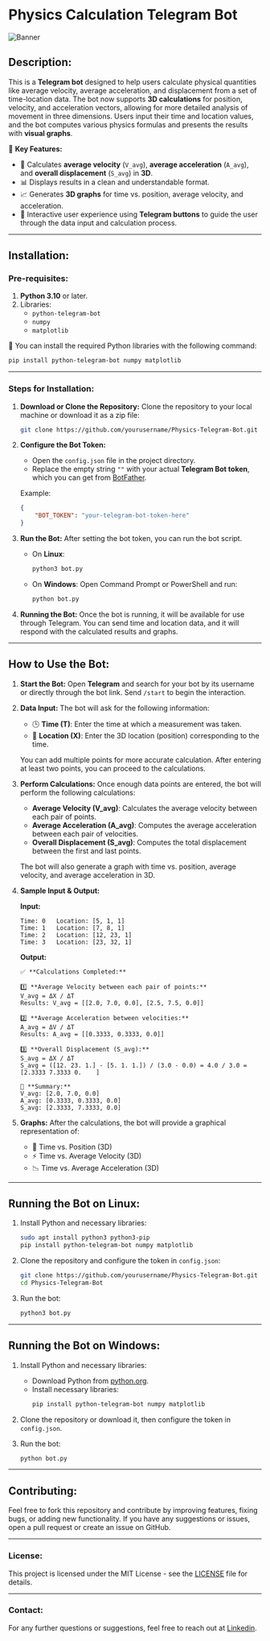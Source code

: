 
# Physics Calculation Telegram Bot

![Banner](https://github.com/zahednia/TelegramPhysic/blob/main/photo.jpg)  <!-- Add your image path here -->

## **Description:**
This is a **Telegram bot** designed to help users calculate physical quantities like average velocity, average acceleration, and displacement from a set of time-location data. The bot now supports **3D calculations** for position, velocity, and acceleration vectors, allowing for more detailed analysis of movement in three dimensions. Users input their time and location values, and the bot computes various physics formulas and presents the results with **visual graphs**.

🎯 **Key Features:**
- 📐 Calculates **average velocity** (`V_avg`), **average acceleration** (`A_avg`), and **overall displacement** (`S_avg`) in **3D**.
- 📊 Displays results in a clean and understandable format.
- 📈 Generates **3D graphs** for time vs. position, average velocity, and acceleration.
- 💬 Interactive user experience using **Telegram buttons** to guide the user through the data input and calculation process.

---

## **Installation:**

### **Pre-requisites:**
1. **Python 3.10** or later.
2. Libraries:
   - `python-telegram-bot`
   - `numpy`
   - `matplotlib`

🔧 You can install the required Python libraries with the following command:
```bash
pip install python-telegram-bot numpy matplotlib
```

---

### **Steps for Installation:**

1. **Download or Clone the Repository:**
   Clone the repository to your local machine or download it as a zip file:
   ```bash
   git clone https://github.com/yourusername/Physics-Telegram-Bot.git
   ```

2. **Configure the Bot Token:**
   - Open the `config.json` file in the project directory.
   - Replace the empty string `""` with your actual **Telegram Bot token**, which you can get from [BotFather](https://core.telegram.org/bots#botfather).

   Example:
   ```json
   {
       "BOT_TOKEN": "your-telegram-bot-token-here"
   }
   ```

3. **Run the Bot:**
   After setting the bot token, you can run the bot script.

   - On **Linux**:
     ```bash
     python3 bot.py
     ```

   - On **Windows**:
     Open Command Prompt or PowerShell and run:
     ```bash
     python bot.py
     ```

4. **Running the Bot:**
   Once the bot is running, it will be available for use through Telegram. You can send time and location data, and it will respond with the calculated results and graphs.

---

## **How to Use the Bot:**

1. **Start the Bot:**
   Open **Telegram** and search for your bot by its username or directly through the bot link. Send `/start` to begin the interaction.

2. **Data Input:**
   The bot will ask for the following information:
   - 🕒 **Time (T)**: Enter the time at which a measurement was taken.
   - 📍 **Location (X)**: Enter the 3D location (position) corresponding to the time.

   You can add multiple points for more accurate calculation. After entering at least two points, you can proceed to the calculations.

3. **Perform Calculations:**
   Once enough data points are entered, the bot will perform the following calculations:
   - **Average Velocity (V_avg)**: Calculates the average velocity between each pair of points.
   - **Average Acceleration (A_avg)**: Computes the average acceleration between each pair of velocities.
   - **Overall Displacement (S_avg)**: Computes the total displacement between the first and last points.

   The bot will also generate a graph with time vs. position, average velocity, and average acceleration in 3D.

4. **Sample Input & Output:**

   **Input:**
   ```
   Time: 0   Location: [5, 1, 1]
   Time: 1   Location: [7, 8, 1]
   Time: 2   Location: [12, 23, 1]
   Time: 3   Location: [23, 32, 1]
   ```

   **Output:**
   ```
   ✅ **Calculations Completed:**

   1️⃣ **Average Velocity between each pair of points:**
   V_avg = ΔX / ΔT
   Results: V_avg = [[2.0, 7.0, 0.0], [2.5, 7.5, 0.0]]

   2️⃣ **Average Acceleration between velocities:**
   A_avg = ΔV / ΔT
   Results: A_avg = [[0.3333, 0.3333, 0.0]]

   3️⃣ **Overall Displacement (S_avg):**
   S_avg = ΔX / ΔT
   S_avg = ([12. 23. 1.] - [5. 1. 1.]) / (3.0 - 0.0) = 4.0 / 3.0 = [2.3333 7.3333 0.    ]

   🔹 **Summary:**
   V_avg: [2.0, 7.0, 0.0]
   A_avg: [0.3333, 0.3333, 0.0]
   S_avg: [2.3333, 7.3333, 0.0]
   ```

5. **Graphs:**
   After the calculations, the bot will provide a graphical representation of:
   - 📍 Time vs. Position (3D)
   - ⚡ Time vs. Average Velocity (3D)
   - 📉 Time vs. Average Acceleration (3D)

---

## **Running the Bot on Linux:**
1. Install Python and necessary libraries:
   ```bash
   sudo apt install python3 python3-pip
   pip install python-telegram-bot numpy matplotlib
   ```

2. Clone the repository and configure the token in `config.json`:
   ```bash
   git clone https://github.com/yourusername/Physics-Telegram-Bot.git
   cd Physics-Telegram-Bot
   ```

3. Run the bot:
   ```bash
   python3 bot.py
   ```

---

## **Running the Bot on Windows:**
1. Install Python and necessary libraries:
   - Download Python from [python.org](https://www.python.org/downloads/).
   - Install necessary libraries:
     ```bash
     pip install python-telegram-bot numpy matplotlib
     ```

2. Clone the repository or download it, then configure the token in `config.json`.

3. Run the bot:
   ```bash
   python bot.py
   ```

---

## **Contributing:**

Feel free to fork this repository and contribute by improving features, fixing bugs, or adding new functionality. If you have any suggestions or issues, open a pull request or create an issue on GitHub.

---

### **License:**
This project is licensed under the MIT License - see the [LICENSE](LICENSE) file for details.

---

### **Contact:**
For any further questions or suggestions, feel free to reach out at [Linkedin](https://www.linkedin.com/in/kourosh-zahednia/).
